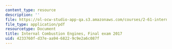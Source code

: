 ```yaml
---
content_type: resource
description: ''
file: https://ol-ocw-studio-app-qa.s3.amazonaws.com/courses/2-61-internal-combustion-engines-spring-2017/4233760fd37eaa9468229c9e2a6c087f_MIT2_61S17_final_2017.pdf
file_type: application/pdf
resourcetype: Document
title: Internal Combustion Engines, Final exam 2017
uid: 4233760f-d37e-aa94-6822-9c9e2a6c087f
---
```

